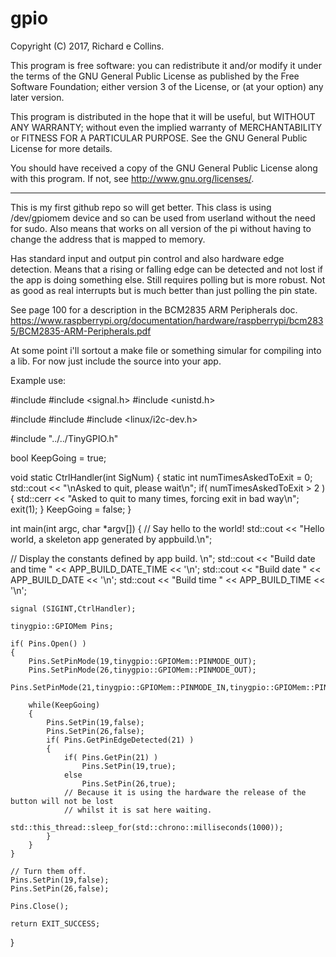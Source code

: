 # gpio
Copyright (C) 2017, Richard e Collins.

This program is free software: you can redistribute it and/or modify
it under the terms of the GNU General Public License as published by
the Free Software Foundation; either version 3 of the License, or
(at your option) any later version.

This program is distributed in the hope that it will be useful,
but WITHOUT ANY WARRANTY; without even the implied warranty of
MERCHANTABILITY or FITNESS FOR A PARTICULAR PURPOSE.  See the
GNU General Public License for more details.

You should have received a copy of the GNU General Public License
along with this program.  If not, see <http://www.gnu.org/licenses/>.

-----------------

This is my first github repo so will get better. 
This class is using /dev/gpiomem device and so can be used from userland without the need for sudo.
Also means that works on all version of the pi without having to change the address that is mapped to memory.

Has standard input and output pin control and also hardware edge detection. Means that a rising or falling edge
can be detected and not lost if the app is doing something else. Still requires polling but is more robust.
Not as good as real interrupts but is much better than just polling the pin state.

See page 100 for a description in the BCM2835 ARM Peripherals doc.
https://www.raspberrypi.org/documentation/hardware/raspberrypi/bcm2835/BCM2835-ARM-Peripherals.pdf

At some point i'll sortout a make file or something simular for compiling into a lib. For now just include the source into your app.

Example use:

#include <iostream>
#include <signal.h>
#include <unistd.h>

#include <chrono>
#include <thread>
#include <linux/i2c-dev.h>

#include "../../TinyGPIO.h"

bool KeepGoing = true;

void static CtrlHandler(int SigNum)
{
    static int numTimesAskedToExit = 0;
    std::cout << "\nAsked to quit, please wait\n";
    if( numTimesAskedToExit > 2 )
    {
        std::cerr << "Asked to quit to many times, forcing exit in bad way\n";
        exit(1);
    }
    KeepGoing = false;
}

int main(int argc, char *argv[])
{
// Say hello to the world!
    std::cout << "Hello world, a skeleton app generated by appbuild.\n";

// Display the constants defined by app build. \n";
    std::cout << "Build date and time " << APP_BUILD_DATE_TIME << '\n';
    std::cout << "Build date " << APP_BUILD_DATE << '\n';
    std::cout << "Build time " << APP_BUILD_TIME << '\n';

    signal (SIGINT,CtrlHandler);

    tinygpio::GPIOMem Pins;

    if( Pins.Open() )
    {
        Pins.SetPinMode(19,tinygpio::GPIOMem::PINMODE_OUT);
        Pins.SetPinMode(26,tinygpio::GPIOMem::PINMODE_OUT);
        Pins.SetPinMode(21,tinygpio::GPIOMem::PINMODE_IN,tinygpio::GPIOMem::PINPULL_DOWN,tinygpio::GPIOMem::PINPULL_BOTH);

        while(KeepGoing)
        {
            Pins.SetPin(19,false);
            Pins.SetPin(26,false);
            if( Pins.GetPinEdgeDetected(21) )
            {
                if( Pins.GetPin(21) )
                    Pins.SetPin(19,true);
                else
                    Pins.SetPin(26,true);
                // Because it is using the hardware the release of the button will not be lost
                // whilst it is sat here waiting.
                std::this_thread::sleep_for(std::chrono::milliseconds(1000));
            }
        }
    }

    // Turn them off.
    Pins.SetPin(19,false);
    Pins.SetPin(26,false);

    Pins.Close();

    return EXIT_SUCCESS;
}


